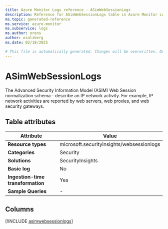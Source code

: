 ```yaml
---
title: Azure Monitor Logs reference - ASimWebSessionLogs
description: Reference for ASimWebSessionLogs table in Azure Monitor Logs.
ms.topic: generated-reference
ms.service: azure-monitor
ms.subservice: logs
ms.author: orens
author: osalzberg
ms.date: 02/18/2025

# This file is automatically generated. Changes will be overwritten. Do not change this file directly.
---
```


# ASimWebSessionLogs

The Advanced Security Information Model (ASIM) Web Session normalization schema - describe an IP network activity. For example, IP network activities are reported by web servers, web proxies, and web security gateways.


## Table attributes

|Attribute|Value|
|---|---|
|**Resource types**|microsoft.securityinsights/websessionlogs|
|**Categories**|Security|
|**Solutions**| SecurityInsights|
|**Basic log**|No|
|**Ingestion-time transformation**|Yes|
|**Sample Queries**|-|



## Columns
  
[!INCLUDE [asimwebsessionlogs](~/reusable-content/ce-skilling/azure/includes/azure-monitor/reference/tables/asimwebsessionlogs-include.md)]
